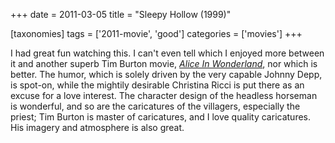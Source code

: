 +++
date = 2011-03-05
title = "Sleepy Hollow (1999)"

[taxonomies]
tags = ['2011-movie', 'good']
categories = ['movies']
+++

I had great fun watching this. I can't even tell which I enjoyed more
between it and another superb Tim Burton movie, [*Alice In
Wonderland*], nor which is better. The humor, which is solely driven by
the very capable Johnny Depp, is spot-on, while the mightily desirable
Christina Ricci is put there as an excuse for a love interest. The
character design of the headless horseman is wonderful, and so are the
caricatures of the villagers, especially the priest; Tim Burton is
master of caricatures, and I love quality caricatures. His imagery and
atmosphere is also great.

  [*Alice In Wonderland*]: http://tshepang.net/alice-in-wonderland-2010
